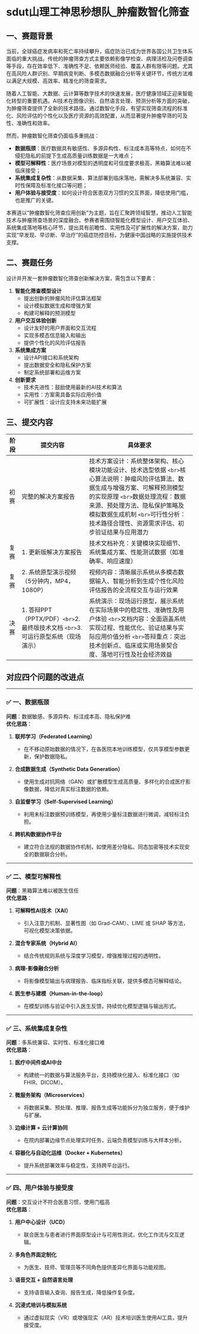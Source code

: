 # sdut山理工神思秒想队_肿瘤数智化筛查

## 一、赛题背景

当前，全球癌症发病率和死亡率持续攀升，癌症防治已成为世界各国公共卫生体系面临的重大挑战。传统的肿瘤筛查方式主要依赖影像学检查、病理活检及问卷调查等手段，存在效率低下、准确性不足、依赖医师经验、覆盖人群有限等问题。尤其在高风险人群识别、早期病变判断、多模态数据融合分析等关键环节，传统方法难以满足大规模、高效率、精准化的筛查需求。

随着人工智能、大数据、云计算等数字技术的快速发展，医疗健康领域正迎来智能化转型的重要机遇。AI技术在图像识别、自然语言处理、预测分析等方面的突破，为肿瘤筛查提供了全新的技术路径。通过数智化手段，有望实现筛查流程的标准化、风险评估的个性化以及医疗资源的高效配置，从而显著提升肿瘤早筛的可及性、准确性和效率。

然而，肿瘤数智化筛查仍面临多重挑战：

- **数据瓶颈**：医疗数据具有敏感性、多源异构性、标注成本高等特点，如何在不侵犯隐私的前提下生成高质量训练数据是一大难点；
- **模型可解释性**：医疗场景对模型的透明度和可信度要求极高，黑箱算法难以被临床接受；
- **系统集成复杂性**：从数据采集、算法部署到临床落地，需解决多系统兼容、实时性保障及标准化接口等问题；
- **用户体验与接受度**：如何设计符合医患双方习惯的交互界面，降低使用门槛，也是推广的关键。

本赛道以“肿瘤数智化筛查应用创新”为主题，旨在汇聚跨领域智慧，推动人工智能技术与肿瘤筛查场景的深度融合。参赛者需围绕智能化模型设计、用户交互体验、系统集成落地等核心环节，提出具有前瞻性、实用性及可扩展性的解决方案，助力实现“早发现、早诊断、早治疗”的癌症防控目标，为健康中国战略的实施提供技术支撑。

## 二、赛题任务

设计并开发一套肿瘤数智化筛查创新解决方案，需包含以下要素：

1. **智能化筛查模型设计**
   - 提出创新的肿瘤风险评估算法框架
   - 设计模拟数据生成和增强方案
   - 构建可解释的预测模型
2. **用户交互体验创新**
   - 设计友好的用户界面和交互流程
   - 实现多模态信息输入和输出
   - 提供个性化的风险评估报告
3. **系统集成方案**
   - 设计API接口和系统架构
   - 提出数据安全和隐私保护方案
   - 制定系统部署和运维方案
4. **创新要求**
   - 技术先进性：鼓励使用最新的AI技术和算法
   - 实用性：方案需具备实际应用价值
   - 可扩展性：设计应支持未来功能扩展

## 三、提交内容

| 阶段 | 提交内容                                                                              | 具体要求                                                                                                                                                                                                                                                                                            |
| ---- | ------------------------------------------------------------------------------------- | --------------------------------------------------------------------------------------------------------------------------------------------------------------------------------------------------------------------------------------------------------------------------------------------------- |
| 初赛 | 完整的解决方案报告                                                                    | 技术方案设计：系统整体架构、核心模块功能设计、技术选型依据 `<br>`核心算法说明：肿瘤风险评估算法、数据生成与增强方案、可解释预测模型的实现原理 `<br>`数据处理流程：数据来源、预处理方法、隐私保护策略及模拟数据生成机制 `<br>`可行性分析：技术路径合理性、资源需求评估、初步验证结果与应用潜力 |
| 复赛 | 1. 更新版解决方案报告                                                                 | 技术文档补充：关键模块实现细节、系统集成方案、性能测试数据（如准确率、响应速度）                                                                                                                                                                                                                    |
| 复赛 | 2. 系统原型演示视频（5分钟内，MP4，1080P）                                            | 视频内容：清晰展示系统从多模态数据输入、智能分析到生成个性化风险评估报告的全流程交互与运行效果                                                                                                                                                                                                      |
| 决赛 | 1. 答辩PPT（PPTX/PDF）`<br>`2. 最终版技术文档 `<br>`3. 可运行原型系统（现场演示） | 系统演示：现场运行原型，展示系统在实际场景中的稳定性、准确性及用户体验 `<br>`文档内容：全面涵盖系统实现过程、性能优化、验证结果与实际应用价值分析 `<br>`答辩重点：突出技术创新点、临床或实用场景契合度、落地可行性及社会经济效益                                                                |

## 对应四个问题的改进点


---

### ✅ 一、数据瓶颈
**问题**：数据敏感、多源异构、标注成本高、隐私保护难  
**优化思路**：

1. **联邦学习（Federated Learning）**  
   - 在不移动原始数据的情况下，在各医院本地训练模型，仅共享模型参数更新，保护数据隐私。

2. **合成数据生成（Synthetic Data Generation）**  
   - 使用生成对抗网络（GAN）或扩散模型生成高质量、多样化的合成医疗影像数据，降低对真实标注数据的依赖。

3. **自监督学习（Self-Supervised Learning）**  
   - 利用未标注数据预训练模型，再使用少量标注数据进行微调，减轻标注负担。

4. **跨机构数据协作平台**  
   - 建立符合法规的数据协作机制，如使用差分隐私、同态加密等技术实现安全的数据联合分析。

---

### ✅ 二、模型可解释性
**问题**：黑箱算法难以被医生信任  
**优化思路**：

1. **可解释性AI技术（XAI）**  
   - 引入注意力机制、显著性图（如 Grad-CAM）、LIME 或 SHAP 等方法，可视化模型决策依据。

2. **混合专家系统（Hybrid AI）**  
   - 结合传统规则系统与深度学习模型，增强推理过程的透明性。

3. **病理-影像融合分析**  
   - 将影像模型输出与病理报告、临床指标关联，提供多模态可解释结论。

4. **医生参与建模（Human-in-the-loop）**  
   - 在模型训练与验证中引入医生反馈，持续优化模型逻辑与输出形式。

---

### ✅ 三、系统集成复杂性
**问题**：多系统兼容、实时性、标准化接口难  
**优化思路**：

1. **医疗中间件或AI中台**  
   - 构建统一的数据与算法服务平台，支持模块化接入、标准化接口（如 FHIR、DICOM）。

2. **微服务架构（Microservices）**  
   - 将数据采集、预处理、推理、报告生成等功能拆分为独立服务，便于维护与扩展。

3. **边缘计算 + 云计算协同**  
   - 在院内部署边缘节点处理实时任务，云端负责模型训练与大样本分析。

4. **容器化与自动化运维（Docker + Kubernetes）**  
   - 提升系统部署效率与稳定性，支持跨平台运行。

---

### ✅ 四、用户体验与接受度
**问题**：交互设计不符合医患习惯，使用门槛高  
**优化思路**：

1. **用户中心设计（UCD）**  
   - 联合医生与患者进行界面原型设计与可用性测试，优化工作流与交互逻辑。

2. **多角色界面定制化**  
   - 为医生、技师、管理员等不同角色提供差异化界面与功能视图。

3. **语音交互 + 自然语言处理**  
   - 支持语音输入查询、报告生成，降低操作复杂度。

4. **沉浸式培训与模拟系统**  
   - 通过虚拟现实（VR）或增强现实（AR）技术培训医生使用AI工具，提升接受度。


